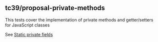 ## tc39/proposal-private-methods

This tests cover the implementation of private methods and getter/setters for JavaScript classes

See [Static private fields](https://github.com/tc39/proposal-private-methods)
